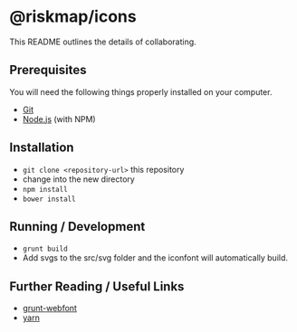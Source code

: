 # @riskmap/icons

This README outlines the details of collaborating.

## Prerequisites

You will need the following things properly installed on your computer.

* [Git](http://git-scm.com/)
* [Node.js](http://nodejs.org/) (with NPM)

## Installation

* `git clone <repository-url>` this repository
* change into the new directory
* `npm install`
* `bower install`

## Running / Development

* `grunt build`
* Add svgs to the src/svg folder and the iconfont will automatically build.

## Further Reading / Useful Links

* [grunt-webfont](https://github.com/sapegin/grunt-webfont/)
* [yarn](https://yarnpkg.com/)
